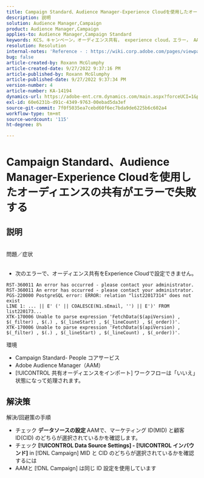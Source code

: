 ```yaml
---
title: Campaign Standard、Audience Manager-Experience Cloudを使用したオーディエンスの共有がエラーで失敗する
description: 説明
solution: Audience Manager,Campaign
product: Audience Manager,Campaign
applies-to: Audience Manager,Campaign Standard
keywords: KCS，キャンペーン，オーディエンス共有， experience cloud，エラー， AAM
resolution: Resolution
internal-notes: 'Reference - : https://wiki.corp.adobe.com/pages/viewpage.action?pageId=1061261145#space-menu-link-content  Resolved in - https://jira.corp.adobe.com/browse/CAMP-34744'
bug: false
article-created-by: Roxann McGlumphy
article-created-date: 9/27/2022 9:37:16 PM
article-published-by: Roxann McGlumphy
article-published-date: 9/27/2022 9:37:34 PM
version-number: 4
article-number: KA-14194
dynamics-url: https://adobe-ent.crm.dynamics.com/main.aspx?forceUCI=1&pagetype=entityrecord&etn=knowledgearticle&id=ba916c8a-ac3e-ed11-9db1-00224808613b
exl-id: 60e6231b-d91c-4349-9763-00ebad5da3ef
source-git-commit: 7f0f5035ea7cebd60f6ec7bda9de6225b6c602a4
workflow-type: tm+mt
source-wordcount: '115'
ht-degree: 8%

---
```


# Campaign Standard、Audience Manager-Experience Cloudを使用したオーディエンスの共有がエラーで失敗する

## 説明

<br>問題／症状<br><br>
- 次のエラーで、オーディエンス共有をExperience Cloudで設定できません。



```
RST-360011 An error has occurred - please contact your administrator.
RST-360011 An error has occurred - please contact your administrator.
PGS-220000 PostgreSQL error: ERROR: relation "list22017314" does not exist
LINE 1: ... || E' (' || COALESCE(N1.sEmail, '') || E')' FROM list220173...
XTK-170006 Unable to parse expression 'FetchData($(apiVersion) , $(_filter) , $(.) , $(_lineStart) , $(_lineCount) , $(_order))'.
XTK-170006 Unable to parse expression 'FetchData($(apiVersion) , $(_filter) , $(.) , $(_lineStart) , $(_lineCount) , $(_order))'.
```



環境
- Campaign Standard- People コアサービス
- Adobe Audience Manager（AAM）
- [!UICONTROL 共有オーディエンスをインポート] ワークフローは「いいえ」状態になって処理されます。









## 解決策

解決/回避策の手順
- チェック <b>データソースの設定 </b>AAMで、マーケティング ID(MID) と顧客 ID(CID) のどちらが選択されているかを確認します。
- チェック <b>[!UICONTROL Data Source Settings] - [!UICONTROL インバウンド]</b> in [!DNL Campaign] MID と CID のどちらが選択されているかを確認するには
- AAMと [!DNL Campaign] は同じ ID 設定を使用しています
